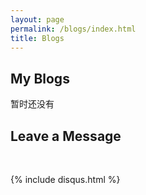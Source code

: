 ```yaml
---
layout: page
permalink: /blogs/index.html
title: Blogs
---
```


## My Blogs

暂时还没有

## Leave a Message

<br>

{% include disqus.html %} 

<br>
